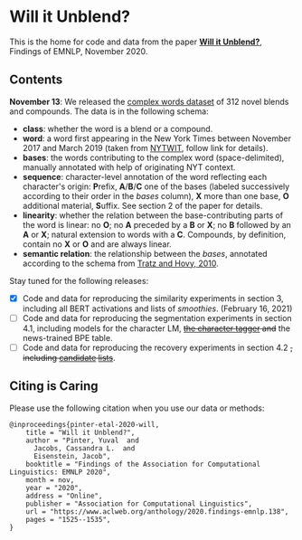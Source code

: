 # Will it Unblend?

This is the home for code and data from the paper [**Will it Unblend?**](https://www.aclweb.org/anthology/2020.findings-emnlp.138/), Findings of EMNLP, November 2020.

## Contents
**November 13**: We released the [complex words dataset](https://github.com/yuvalpinter/unblend/blob/main/complex_words.tsv) of 312 novel blends and compounds.
The data is in the following schema:
* **class**: whether the word is a blend or a compound.
* **word**: a word first appearing in the New York Times between November 2017 and March 2019 (taken from [NYTWIT](https://github.com/yuvalpinter/nytwit), follow link for details).
* **bases**: the words contributing to the complex word (space-delimited), manually annotated with help of originating NYT context.
* **sequence**: character-level annotation of the word reflecting each character's origin: **P**refix, **A**/**B**/**C** one of the bases (labeled successively according to their order in the *bases* column), **X** more than one base, **O** additional material, **S**uffix. See section 2 of the paper for details.
* **linearity**: whether the relation between the base-contributing parts of the word is linear: no **O**; no **A** preceded by a **B** or **X**; no **B** followed by an **A** or **X**; natural extension to words with a **C**. Compounds, by definition, contain no **X** or **O** and are always linear.
* **semantic relation**: the relationship between the *bases*, annotated according to the schema from [Tratz and Hovy, 2010](https://www.aclweb.org/anthology/P10-1070/).

Stay tuned for the following releases:
- [x] Code and data for reproducing the similarity experiments in section 3, including all BERT activations and lists of *smoothies*. (February 16, 2021)
- [ ] Code and data for reproducing the segmentation experiments in section 4.1, including models for the character LM, ~~[the character tagger](data/paxobs_charmanteau-to-nyt.pkl) and~~ the news-trained BPE table.
- [ ] Code and data for reproducing the recovery experiments in section 4.2 ~~, including [candidate](data/recovery_candidates_fasttext.tsv) [lists](data/recovery_candidates_glove840b.tsv)~~.

## Citing is Caring
Please use the following citation when you use our data or methods:
```
@inproceedings{pinter-etal-2020-will,
    title = "Will it Unblend?",
    author = "Pinter, Yuval  and
      Jacobs, Cassandra L.  and
      Eisenstein, Jacob",
    booktitle = "Findings of the Association for Computational Linguistics: EMNLP 2020",
    month = nov,
    year = "2020",
    address = "Online",
    publisher = "Association for Computational Linguistics",
    url = "https://www.aclweb.org/anthology/2020.findings-emnlp.138",
    pages = "1525--1535",
}
```
